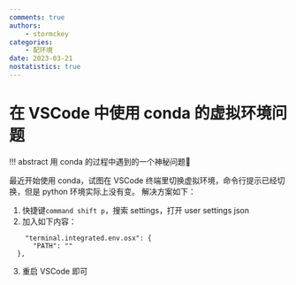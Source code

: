 ```yaml
---
comments: true
authors:
    - stormckey
categories:
    - 配环境
date: 2023-03-21
nostatistics: true
---
```

# 在 VSCode 中使用 conda 的虚拟环境问题
!!! abstract
    用 conda 的过程中遇到的一个神秘问题🤔
<!-- more -->

最近开始使用 conda，试图在 VSCode 终端里切换虚拟环境，命令行提示已经切换，但是 python 环境实际上没有变。
解决方案如下：

1. 快捷键`command shift p`，搜索 settings，打开 user settings json
2. 加入如下内容：
  ```
      "terminal.integrated.env.osx": {
        "PATH": ""
    },
  ```
3. 重启 VSCode 即可
